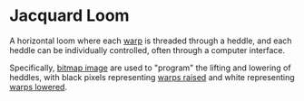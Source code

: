 # Jacquard Loom

A horizontal loom where each [warp](warp) is threaded through a heddle, and each heddle can be individually controlled, often through a computer interface. 

Specifically, [bitmap image](bitmap-image) are used to "program" the lifting and lowering of heddles, with black pixels representing [warps raised](warp-raised) and white representing [warps lowered](warp-lowered).
